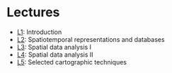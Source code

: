 # Lectures
- [L1](../lectures/lec01.md): Introduction
- [L2](../lectures/lec02.md): Spatiotemporal representations and databases
- [L3](../lectures/lec01.md): Spatial data analysis I
- [L4](../lectures/lec01.md): Spatial data analysis II
- [L5](../lectures/lec01.md): Selected cartographic techniques